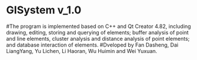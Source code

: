 # GISystem v_1.0 
#The program is implemented based on C++ and Qt Creator 4.82, including drawing, editing, storing and querying of elements; buffer analysis of point and line elements, cluster analysis and distance analysis of point elements; and database interaction of elements.
#Dveloped by Fan Dasheng, Dai LiangYang, Yu Lichen, Li Haoran, Wu Huimin and Wei Yuxuan.
